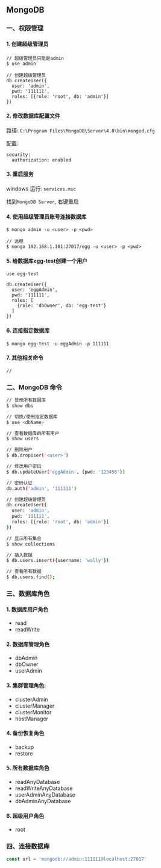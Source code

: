 ## MongoDB 

### 一、权限管理

#### 1. 创建超级管理员

```
// 超级管理员只能是admin
$ use admin

// 创建超级管理员
db.createUser({
  user: 'admin',
  pwd: '111111',
  roles: [{role: 'root', db: 'admin'}]
})
```

#### 2. 修改数据库配置文件

路径: `C:\Program Files\MongoDB\Server\4.0\bin\mongod.cfg`

配置: 

```
security:
  authorization: enabled
```

#### 3. 重启服务

windows 运行: `services.msc`

找到`MongoDB Server`, 右键重启

#### 4. 使用超级管理员账号连接数据库

```
$ mongo admin -u <user> -p <pwd>

// 远程
$ mongo 192.168.1.101:27017/egg -u <user> -p <pwd>
```

#### 5. 给数据库egg-test创建一个用户

```
use egg-test

db.createUser({
  user: 'eggAdmin',
  pwd: '111111',
  roles: [
    {role: 'dbOwner', db: 'egg-test'}
  ]
})

```

#### 6. 连接指定数据库

```
$ mongo egg-test -u eggAdmin -p 111111
```

#### 7. 其他相关命令

```
// 
```

### 二、MongoDB 命令

``` bash
// 显示所有数据库
$ show dbs

// 切换/使用指定数据库
$ use <dbName>

// 查看数据库的所有用户
$ show users

// 删除用户
$ db.dropUser('<user>')

// 修改用户密码
$ db.updateUser('eggAdmin', {pwd: '123456'})

// 密码认证
db.auth('admin', '111111')

// 创建超级管理员
db.createUser({
  user: 'admin',
  pwd: '111111',
  roles: [{role: 'root', db: 'admin'}]
})

// 显示所有集合
$ show collections

// 插入数据
$ db.users.insert({username: 'wally'})

// 查看所有数据
$ db.users.find();
```

### 三、数据库角色

#### 1. 数据库用户角色

+ read
+ readWrite

#### 2. 数据库管理角色

+ dbAdmin
+ dbOwner
+ userAdmin

#### 3. 集群管理角色:

+ clusterAdmin
+ clusterManager
+ clusterMonitor
+ hostManager

#### 4. 备份恢复角色

+ backup
+ restore

#### 5. 所有数据库角色

+ readAnyDatabase
+ readWriteAnyDatabase
+ userAdminAnyDatabase
+ dbAdminAnyDatabase

#### 6. 超级用户角色

+ root

### 四、连接数据库

``` js
const url = 'mongodb://admin:111111@localhost:27017'
```